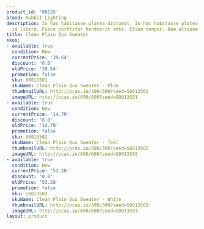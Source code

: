 ```yaml
---
product_id: '00135'
brand: Rabbit Lighting
description: In hac habitasse platea dictumst. In hac habitasse platea dictumst. Aenean
  id libero. Fusce porttitor hendrerit ante. Etiam tempor. Nam aliquam lacinia enim.
title: Clean Plain Qux Sweater
skus:
- available: true
  condition: New
  currentPrice: '39.64'
  discount: '0.0'
  oldPrice: '39.64'
  promotion: false
  sku: S0013501
  skuName: Clean Plain Qux Sweater - Plum
  thumbnailURL: http://pcas.io/300/300?seed=S0013501
  imageURL: http://pcas.io/600/600?seed=S0013501
- available: true
  condition: New
  currentPrice: '14.79'
  discount: '0.0'
  oldPrice: '14.79'
  promotion: false
  sku: S0013502
  skuName: Clean Plain Qux Sweater - Teal
  thumbnailURL: http://pcas.io/300/300?seed=S0013502
  imageURL: http://pcas.io/600/600?seed=S0013502
- available: true
  condition: New
  currentPrice: '53.28'
  discount: '0.0'
  oldPrice: '53.28'
  promotion: false
  sku: S0013503
  skuName: Clean Plain Qux Sweater - White
  thumbnailURL: http://pcas.io/300/300?seed=S0013503
  imageURL: http://pcas.io/600/600?seed=S0013503
layout: product
---
```

